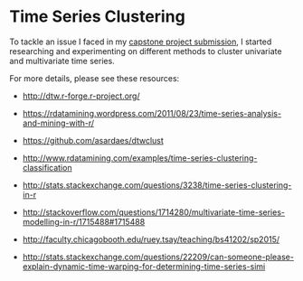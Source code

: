 # Time Series Clustering
To tackle an issue I faced in my [capstone project submission](github.com/ddanieltan/kaggle_walmart),  I started researching and experimenting on different methods to cluster univariate and multivariate time series.

For more details, please see these resources:

- http://dtw.r-forge.r-project.org/
- https://rdatamining.wordpress.com/2011/08/23/time-series-analysis-and-mining-with-r/
- https://github.com/asardaes/dtwclust
- http://www.rdatamining.com/examples/time-series-clustering-classification
- http://stats.stackexchange.com/questions/3238/time-series-clustering-in-r
- http://stackoverflow.com/questions/1714280/multivariate-time-series-modelling-in-r/1715488#1715488
- http://faculty.chicagobooth.edu/ruey.tsay/teaching/bs41202/sp2015/

- http://stats.stackexchange.com/questions/22209/can-someone-please-explain-dynamic-time-warping-for-determining-time-series-simi
